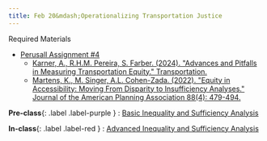 ```yaml
---
title: Feb 20&mdash;Operationalizing Transportation Justice
---
```


Required Materials
* [Perusall Assignment #4](#)
    * [Karner, A., R.H.M. Pereira, S. Farber. (2024). "Advances and Pitfalls in Measuring Transportation Equity." Transportation.](https://link.springer.com/article/10.1007/s11116-023-10460-7)
    * [Martens,  K., M. Singer, A.L. Cohen-Zada. (2022). "Equity in Accessibility: Moving From Disparity to Insufficiency Analyses." Journal of the American Planning Association 88(4): 479-494.](https://www.tandfonline.com/doi/full/10.1080/01944363.2021.2016476)

**Pre-class**{: .label .label-purple }
: [Basic Inequality and Sufficiency Analysis](#)

**In-class**{: .label .label-red }
: [Advanced Inequality and Sufficiency Analysis](#)